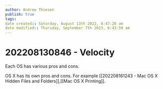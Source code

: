 ```yaml
---
author: Andrew Thiesen
publish: true 
tags:
date created:: Saturday, August 13th 2022, 8:47:20 am
date modified:: Thursday, September 7th 2023, 6:43:59 am
---
```

# 202208130846 - Velocity

Each OS has various pros and cons.

OS X has its own pros and cons. For example [[202208161243 - Mac OS X Hidden Files and Folders]],[[Mac OS X Printing]].

